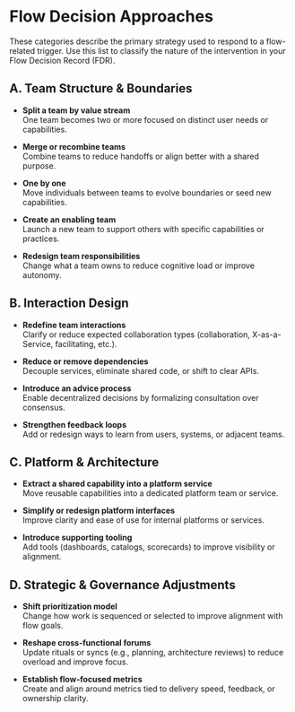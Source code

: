 
# Flow Decision Approaches

These categories describe the primary strategy used to respond to a flow-related trigger. Use this list to classify the nature of the intervention in your Flow Decision Record (FDR).

## A. Team Structure & Boundaries

- **Split a team by value stream**  
  One team becomes two or more focused on distinct user needs or capabilities.

- **Merge or recombine teams**  
  Combine teams to reduce handoffs or align better with a shared purpose.

- **One by one**  
  Move individuals between teams to evolve boundaries or seed new capabilities.

- **Create an enabling team**  
  Launch a new team to support others with specific capabilities or practices.

- **Redesign team responsibilities**  
  Change what a team owns to reduce cognitive load or improve autonomy.

## B. Interaction Design

- **Redefine team interactions**  
  Clarify or reduce expected collaboration types (collaboration, X-as-a-Service, facilitating, etc.).

- **Reduce or remove dependencies**  
  Decouple services, eliminate shared code, or shift to clear APIs.

- **Introduce an advice process**  
  Enable decentralized decisions by formalizing consultation over consensus.

- **Strengthen feedback loops**  
  Add or redesign ways to learn from users, systems, or adjacent teams.

## C. Platform & Architecture

- **Extract a shared capability into a platform service**  
  Move reusable capabilities into a dedicated platform team or service.

- **Simplify or redesign platform interfaces**  
  Improve clarity and ease of use for internal platforms or services.

- **Introduce supporting tooling**  
  Add tools (dashboards, catalogs, scorecards) to improve visibility or alignment.

## D. Strategic & Governance Adjustments

- **Shift prioritization model**  
  Change how work is sequenced or selected to improve alignment with flow goals.

- **Reshape cross-functional forums**  
  Update rituals or syncs (e.g., planning, architecture reviews) to reduce overload and improve focus.

- **Establish flow-focused metrics**  
  Create and align around metrics tied to delivery speed, feedback, or ownership clarity.
